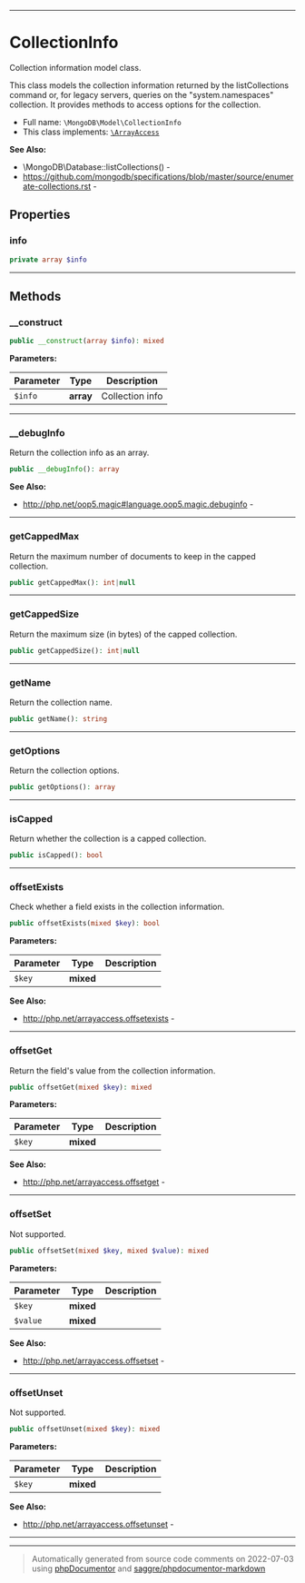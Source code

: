 ***

# CollectionInfo

Collection information model class.

This class models the collection information returned by the listCollections
command or, for legacy servers, queries on the "system.namespaces"
collection. It provides methods to access options for the collection.

* Full name: `\MongoDB\Model\CollectionInfo`
* This class implements:
[`\ArrayAccess`](../../ArrayAccess.md)

**See Also:**

* \MongoDB\Database::listCollections() - 
* https://github.com/mongodb/specifications/blob/master/source/enumerate-collections.rst - 



## Properties


### info



```php
private array $info
```






***

## Methods


### __construct



```php
public __construct(array $info): mixed
```








**Parameters:**

| Parameter | Type | Description |
|-----------|------|-------------|
| `$info` | **array** | Collection info |




***

### __debugInfo

Return the collection info as an array.

```php
public __debugInfo(): array
```










**See Also:**

* http://php.net/oop5.magic#language.oop5.magic.debuginfo - 

***

### getCappedMax

Return the maximum number of documents to keep in the capped collection.

```php
public getCappedMax(): int|null
```











***

### getCappedSize

Return the maximum size (in bytes) of the capped collection.

```php
public getCappedSize(): int|null
```











***

### getName

Return the collection name.

```php
public getName(): string
```











***

### getOptions

Return the collection options.

```php
public getOptions(): array
```











***

### isCapped

Return whether the collection is a capped collection.

```php
public isCapped(): bool
```











***

### offsetExists

Check whether a field exists in the collection information.

```php
public offsetExists(mixed $key): bool
```








**Parameters:**

| Parameter | Type | Description |
|-----------|------|-------------|
| `$key` | **mixed** |  |



**See Also:**

* http://php.net/arrayaccess.offsetexists - 

***

### offsetGet

Return the field's value from the collection information.

```php
public offsetGet(mixed $key): mixed
```








**Parameters:**

| Parameter | Type | Description |
|-----------|------|-------------|
| `$key` | **mixed** |  |



**See Also:**

* http://php.net/arrayaccess.offsetget - 

***

### offsetSet

Not supported.

```php
public offsetSet(mixed $key, mixed $value): mixed
```








**Parameters:**

| Parameter | Type | Description |
|-----------|------|-------------|
| `$key` | **mixed** |  |
| `$value` | **mixed** |  |



**See Also:**

* http://php.net/arrayaccess.offsetset - 

***

### offsetUnset

Not supported.

```php
public offsetUnset(mixed $key): mixed
```








**Parameters:**

| Parameter | Type | Description |
|-----------|------|-------------|
| `$key` | **mixed** |  |



**See Also:**

* http://php.net/arrayaccess.offsetunset - 

***


***
> Automatically generated from source code comments on 2022-07-03 using [phpDocumentor](http://www.phpdoc.org/) and [saggre/phpdocumentor-markdown](https://github.com/Saggre/phpDocumentor-markdown)
